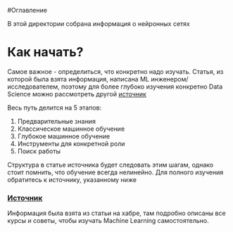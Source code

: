 #Оглавление 

В этой директории собрана информация о нейронных сетях

# Как начать?
Самое важное - определиться, что конкретно надо изучать. Статья, из которой была взята информация, написана ML инженером/исследователем, поэтому для более глубоко изучения конкретно Data Science можно рассмотреть другой [источник](https://vas3k.club/post/9904/)

Весь путь делится на 5 этапов:
1. Предварительные знания
2. Классическое машинное обучение
3. Глубокое машинное обучение
4. Инструменты для конкретной роли
5. Поиск работы

Структура в статье источника будет следовать этим шагам, однако стоит помнить, что обучение всегда нелинейно. 
Для полного изучения обратитесь к источнику, указанному ниже
### [Источник](https://habr.com/ru/articles/774844/)
Информация была взята из статьи на хабре, там подробно описаны все курсы и советы, чтобы изучать Machine Learning самостоятельно.